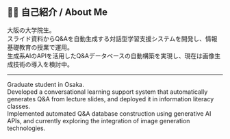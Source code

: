 
## 🧑‍💻 自己紹介 / About Me

大阪の大学院生。  
スライド資料からQ&Aを自動生成する対話型学習支援システムを開発し、情報基礎教育の授業で運用。  
生成系AIのAPIを活用したQ&Aデータベースの自動構築を実現し、現在は画像生成技術の導入を検討中。

---

Graduate student in Osaka.  
Developed a conversational learning support system that automatically generates Q&A from lecture slides, and deployed it in information literacy classes.  
Implemented automated Q&A database construction using generative AI APIs, and currently exploring the integration of image generation technologies.
